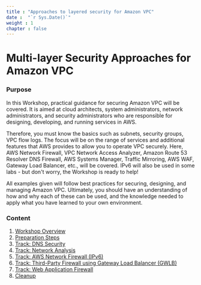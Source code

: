 ```yaml
---
title : "Approaches to layered security for Amazon VPC"
date :  "`r Sys.Date()`" 
weight : 1 
chapter : false
---
```

# Multi-layer Security Approaches for Amazon VPC

### Purpose

In this Workshop, practical guidance for securing Amazon VPC will be covered. It is aimed at cloud architects, system administrators, network administrators, and security administrators who are responsible for designing, developing, and running services in AWS.

Therefore, you must know the basics such as subnets, security groups, VPC flow logs. The focus will be on the range of services and additional features that AWS provides to allow you to operate VPC securely. Here, AWS Network Firewall, VPC Network Access Analyzer, Amazon Route 53 Resolver DNS Firewall, AWS Systems Manager, Traffic Mirroring, AWS WAF, Gateway Load Balancer, etc., will be covered. IPv6 will also be used in some labs - but don't worry, the Workshop is ready to help!

All examples given will follow best practices for securing, designing, and managing Amazon VPC. Ultimately, you should have an understanding of how and why each of these can be used, and the knowledge needed to apply what you have learned to your own environment.

### Content

 1. [Workshop Overview](1-Introduce/_index.en.md)
 2. [Preparation Steps](2-Prepare/_index.en.md)
 3. [Track: DNS Security](3-DNS-Security/_index.en.md)
 4. [Track: Network Analysis](4-Network-Analysis/_index.en.md)
 5. [Track: AWS Network Firewall (IPv6)](5-Network-Firewall/_index.en.md)
 6. [Track: Third-Party Firewall using Gateway Load Balancer (GWLB)](6-GWLB/_index.en.md)
 7. [Track: Web Application Firewall](7-WAF/_index.en.md)
 8. [Cleanup](8-Cleanups/_index.en.md)